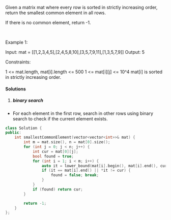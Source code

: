 Given a matrix mat where every row is sorted in strictly increasing order, return the smallest common element in all rows.

If there is no common element, return -1.

 

Example 1:

Input: mat = [[1,2,3,4,5],[2,4,5,8,10],[3,5,7,9,11],[1,3,5,7,9]]
Output: 5
 

Constraints:

1 <= mat.length, mat[i].length <= 500
1 <= mat[i][j] <= 10^4
mat[i] is sorted in strictly increasing order.

#### Solutions

1. ##### binary search

- For each element in the first row, search in other rows using binary search to check if the current element exists.

```c++
class Solution {
public:
    int smallestCommonElement(vector<vector<int>>& mat) {
        int m = mat.size(), n = mat[0].size();
        for (int j = 0; j < n; j++) {
            int cur = mat[0][j];
            bool found = true;
            for (int i = 1; i < m; i++) {
                auto it = lower_bound(mat[i].begin(), mat[i].end(), cur);
                if (it == mat[i].end() || *it != cur) {
                    found = false; break;
                }
            }
            if (found) return cur;
        }

        return -1;
    }
};
```